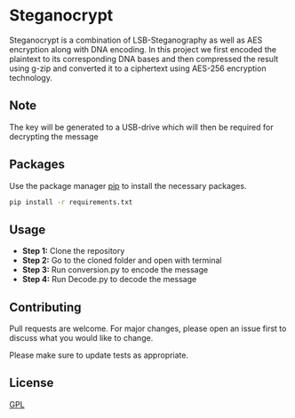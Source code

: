 # Steganocrypt

Steganocrypt is a combination of LSB-Steganography as well as AES encryption along with DNA encoding. In this project we first encoded the plaintext to its corresponding DNA bases and then compressed the result using g-zip and converted it to a ciphertext using AES-256 encryption technology.
## Note
The key will be generated to a USB-drive which will then be required for decrypting the message

## Packages

Use the package manager [pip](https://pip.pypa.io/en/stable/) to install the necessary packages.

```bash
pip install -r requirements.txt
```

## Usage

- **Step 1:** Clone the repository
- **Step 2:** Go to the cloned folder and open with terminal 
- **Step 3:** Run conversion.py to encode the message 
- **Step 4:** Run Decode.py to decode the message

## Contributing
Pull requests are welcome. For major changes, please open an issue first to discuss what you would like to change.

Please make sure to update tests as appropriate.

## License
[GPL](https://choosealicense.com/licenses/gpl-3.0/)